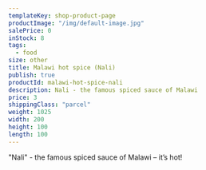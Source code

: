 ```yaml
---
templateKey: shop-product-page
productImage: "/img/default-image.jpg"
salePrice: 0
inStock: 8
tags:
  - food
size: other
title: Malawi hot spice (Nali)
publish: true
productId: malawi-hot-spice-nali
description: Nali - the famous spiced sauce of Malawi
price: 3
shippingClass: "parcel"
weight: 1025
width: 200
height: 100
length: 100
---
```


"Nali" - the famous spiced sauce of Malawi – it’s hot!
